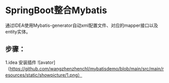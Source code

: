 # SpringBoot整合Mybatis
 通过IDEA使用Mybatis-generator自动xml配置文件、对应的mapper接口以及entity实体。
## 步骤：
1.idea 安装插件
![avator]（https://github.com/wangzhenzhenchl/mybatisdemo/blob/main/src/main/resources/static/showpicture/1.png）